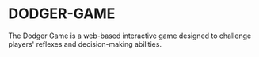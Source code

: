 # DODGER-GAME
The Dodger Game is a web-based interactive game designed to challenge players' reflexes and decision-making abilities.
